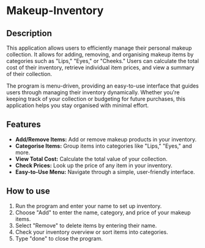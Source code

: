 # Makeup-Inventory
## Description
This application allows users to efficiently manage their personal makeup collection. It allows for adding, removing, and organising makeup items by categories such as "Lips," "Eyes," or "Cheeks." Users can calculate the total cost of their inventory, retrieve individual item prices, and view a summary of their collection.

The program is menu-driven, providing an easy-to-use interface that guides users through managing their inventory dynamically. Whether you're keeping track of your collection or budgeting for future purchases, this application helps you stay organised with minimal effort.

## Features
- **Add/Remove Items:** Add or remove makeup products in your inventory.
- **Categorise Items:** Group items into categories like "Lips," "Eyes," and more.
- **View Total Cost:** Calculate the total value of your collection.
- **Check Prices:** Look up the price of any item in your inventory.
- **Easy-to-Use Menu:** Navigate through a simple, user-friendly interface.

## How to use
1.  Run the program and enter your name to set up inventory.
2.  Choose "Add" to enter the name, category, and price of your makeup items.
3.  Select "Remove" to delete items by entering their name.
4.  Check your inventory overview or sort items into categories.
5.  Type "done" to close the program.
